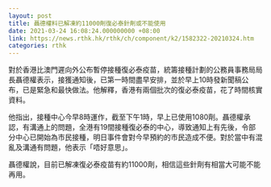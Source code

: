 ```yaml
---
layout: post
title: 聶德權料已解凍約11000劑復必泰針劑或不能使用
date: 2021-03-24 16:08:24.000000000 +08:00
link: https://news.rthk.hk/rthk/ch/component/k2/1582322-20210324.htm
categories: rthk
---
```


對於香港比澳門遲向外公布暫停接種復必泰疫苗，統籌接種計劃的公務員事務局局長聶德權表示，接獲通知後，已第一時間盡早安排，並於早上10時發新聞稿公布，已是緊急和最快做法。他解釋，香港有兩個批次的復必泰疫苗，花了時間核實資料。

他指出，接種中心今早8時運作，截至下午1時，早上已使用1080劑。聶德權承認，有溝通上的問題，全港有19間接種復必泰的中心，導致通知上有先後，令部分中心已開始為市民接種，明日事件會對今早預約的市民造成不便。對於當中有混亂及溝通有問題，他表示「唔好意思」。

聶德權說，目前已解凍復必泰疫苗有約11000劑，相信這些針劑有相當大可能不能再用。
